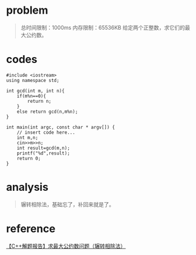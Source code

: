 # problem
> 总时间限制：1000ms  内存限制：65536KB
     给定两个正整数，求它们的最大公约数。
# codes
```
#include <iostream>
using namespace std;

int gcd(int m, int n){
    if(m%n==0){
        return n;
    }
    else return gcd(n,m%n);
}

int main(int argc, const char * argv[]) {
    // insert code here...
    int m,n;
    cin>>m>>n;
    int result=gcd(m,n);
    printf("%d",result);
    return 0;
}

```

# analysis
>辗转相除法，基础忘了，补回来就是了。

# reference
[【C++解题报告】求最大公约数问题（辗转相除法）][1]

[1]: https://blog.csdn.net/gatsby1874/article/details/53958981